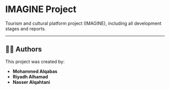 # IMAGINE Project
Tourism and cultural platform project (IMAGINE), including all development stages and reports.

---

## 👨‍💻 Authors

This project was created by:

- **Mohammed Alqabas**
- **Riyadh Alhamad**  
- **Nasser Alqahtani**  

